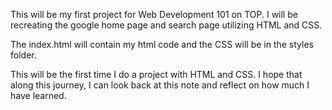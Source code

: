 This will be my first project for Web Development 101 on TOP. I will be recreating the google home page and search page utilizing HTML and CSS.

The index.html will contain my html code and the CSS will be in the styles folder.

This will be the first time I do a project with HTML and CSS. I hope that along this journey, I can look back at this note and reflect on how much I have learned. 